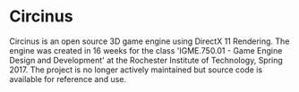 # Circinus
Circinus is an open source 3D game engine using DirectX 11 Rendering. The engine was created in 16 weeks for the class 'IGME.750.01 - Game Engine Design and Development' at the Rochester Institute of Technology, Spring 2017. The project is no longer actively maintained but source code is available for reference and use.
